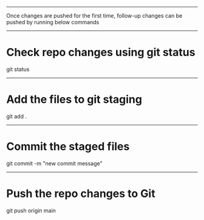 --------------------------------------------------------------------------------
Once changes are pushed for the first time, follow-up changes can be
pushed by running below commands

--------------------------------------------------------------------------------
# Check repo changes using git status

git status

--------------------------------------------------------------------------------
# Add the files to git staging

git add .

--------------------------------------------------------------------------------
# Commit the staged files

git commit -m "new commit message"

--------------------------------------------------------------------------------
# Push the repo changes to Git

git push origin main
